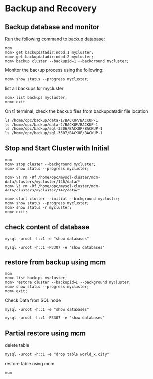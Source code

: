 # Backup and Recovery
## Backup database and monitor
Run the following command to backup database:
```
mcm
mcm> get backupdatadir:ndbd:1 mycluster;
mcm> get backupdatadir:ndbd:2 mycluster;
mcm> backup cluster --backupid=1 --background mycluster;
```
Monitor the backup process using the following:
```
mcm> show status --progress mycluster;
```
list all backups for mycluster
```
mcm> list backups mycluster;
mcm> exit
```
On t1 terminal, check the backup files from backupdatadir file location
```
ls /home/opc/backup/data-1/BACKUP/BACKUP-1
ls /home/opc/backup/data-2/BACKUP/BACKUP-1
ls /home/opc/backup/sql-3306/BACKUP/BACKUP-1
ls /home/opc/backup/sql-3307/BACKUP/BACKUP-1
```
## Stop and Start Cluster with Initial
```
mcm
mcm> stop cluster --background mycluster;
mcm> show status --progress mycluster;

mcm> \! rm -Rf /home/opc/mysql-cluster/mcm-data/clusters/mycluster/146/data/*
mcm> \! rm -Rf /home/opc/mysql-cluster/mcm-data/clusters/mycluster/147/data/*

mcm> start cluster --initial --background mycluster;
mcm> show status --progress mycluster;
mcm> show status -r mycluster;
mcm> exit;
```
## check content of database
```
mysql -uroot -h::1 -e "show databases"

mysql -uroot -h::1 -P3307 -e "show databases"
```
## restore from backup using mcm
```
mcm
mcm> list backups mycluster;
mcm> restore cluster --backupid=1 --background mycluster;
mcm> show status --progress mycluster;
mcm> exit;
```
Check Data from SQL node
```
mysql -uroot -h::1 -e "show databases"

mysql -uroot -h::1 -P3307 -e "show databases"
```
## Partial restore using mcm
delete table
```
mysql -uroot -h::1 -e "drop table world_x.city"
```
restore table using mcm
```
mcm

```
